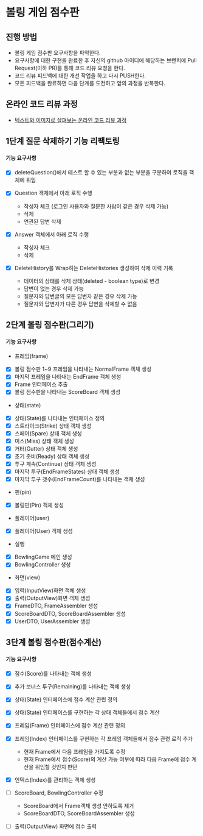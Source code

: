 # 볼링 게임 점수판
## 진행 방법
* 볼링 게임 점수판 요구사항을 파악한다.
* 요구사항에 대한 구현을 완료한 후 자신의 github 아이디에 해당하는 브랜치에 Pull Request(이하 PR)를 통해 코드 리뷰 요청을 한다.
* 코드 리뷰 피드백에 대한 개선 작업을 하고 다시 PUSH한다.
* 모든 피드백을 완료하면 다음 단계를 도전하고 앞의 과정을 반복한다.

## 온라인 코드 리뷰 과정
* [텍스트와 이미지로 살펴보는 온라인 코드 리뷰 과정](https://github.com/next-step/nextstep-docs/tree/master/codereview)

## 1단계 질문 삭제하기 기능 리팩토링
#### 기능 요구사항

- [X] deleteQuestion()에서 테스트 할 수 있는 부분과 없는 부분을 구분하여 로직을 객체에 위임
- [X] Question 객체에서 아래 로직 수행
    * 작성자 체크 (로그인 사용자와 질문한 사람이 같은 경우 삭제 가능)
    * 삭제
    * 연관된 답변 삭제

- [X] Answer 객체에서 아래 로직 수행
     * 작성자 체크
     * 삭제

- [X] DeleteHistory를 Wrap하는 DeleteHistories 생성하여 삭제 이력 기록
    * 데이터의 상태를 삭제 상태(deleted - boolean type)로 변경
    * 답변이 없는 경우 삭제 가능
    * 질문자와 답변글의 모든 답변자 같은 경우 삭제 가능
    * 질문자와 답변자가 다른 경우 답변을 삭제할 수 없음

## 2단계 볼링 점수판(그리기)
#### 기능 요구사항

- 프레임(frame)
- [X] 볼링 점수판 1~9 프레임을 나타내는 NormalFrame 객체 생성
- [X] 마지막 프레임을 나타내는 EndFrame 객체 생성
- [X] Frame 인터페이스 추출
- [X] 볼링 점수판을 나타내는 ScoreBoard 객체 생성

- 상태(state)
- [X] 상태(State)를 나타내는 인터페이스 정의
- [X] 스트라이크(Strike) 상태 객체 생성
- [X] 스페어(Spare) 상태 객체 생성
- [X] 미스(Miss) 상태 객체 생성
- [X] 거터(Gutter) 상태 객체 생성
- [X] 초기 준비(Ready) 상태 객체 생성
- [X] 투구 계속(Continue) 상태 객체 생성
- [X] 마지막 투구(EndFrameStates) 상태 객체 생성
- [X] 마지막 투구 갯수(EndFrameCount)를 나타내는 객체 생성

- 핀(pin)
- [X] 볼링핀(Pin) 객체 생성

- 플레이어(user)
- [X] 플레이어(User) 객체 생성

- 실행
- [X] BowlingGame 메인 생성
- [X] BowlingController 생성

- 화면(view)
- [X] 입력(InputView)화면 객체 생성
- [X] 출력(OutputView)화면 객체 생성
- [X] FrameDTO, FrameAssembler 생성
- [X] ScoreBoardDTO, ScoreBoardAssembler 생성
- [X] UserDTO, UserAssembler 생성

## 3단계 볼링 점수판(점수계산)
#### 기능 요구사항

- [X] 점수(Score)를 나타내는 객체 생성
- [X] 추가 보너스 투구(Remaining)를 나타내는 객체 생성
- [X] 상태(State) 인터페이스에 점수 계산 관련 정의
- [X] 상태(State) 인터페이스를 구현하는 각 상태 객체들에서 점수 계산

- [X] 프레임(Frame) 인터페이스에 점수 계산 관련 정의
- [X] 프레임(Index) 인터페이스를 구현하는 각 프레임 객체들에서 점수 관련 로직 추가
    * 현재 Frame에서 다음 프레임을 가지도록 수정
    * 현재 Frame에서 점수(Score)의 계산 가능 여부에 따라 다음 Frame에 점수 계산을 위임할 것인지 판단
- [X] 인텍스(Index)를 관리하는 객체 생성

- [ ] ScoreBoard, BowlingController 수정
    * ScoreBoard에서 Frame객체 생성 안하도록 제거
    * ScoreBoardDTO, ScoreBoardAssembler 생성
    
- [ ] 출력(OutputView) 화면에 점수 출력

